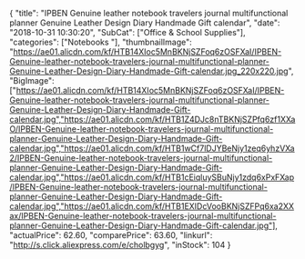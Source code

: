 {
	"title": "IPBEN Genuine leather notebook travelers journal multifunctional planner Genuine Leather Design Diary Handmade Gift calendar",
	"date": "2018-10-31 10:30:20",
	"SubCat": ["Office & School Supplies"],
	"categories": ["Notebooks "],
	"thumbnailImage": "https://ae01.alicdn.com/kf/HTB14XIoc5MnBKNjSZFoq6zOSFXaI/IPBEN-Genuine-leather-notebook-travelers-journal-multifunctional-planner-Genuine-Leather-Design-Diary-Handmade-Gift-calendar.jpg_220x220.jpg",
	"BigImage": ["https://ae01.alicdn.com/kf/HTB14XIoc5MnBKNjSZFoq6zOSFXaI/IPBEN-Genuine-leather-notebook-travelers-journal-multifunctional-planner-Genuine-Leather-Design-Diary-Handmade-Gift-calendar.jpg","https://ae01.alicdn.com/kf/HTB1Z4DJc8nTBKNjSZPfq6zf1XXaO/IPBEN-Genuine-leather-notebook-travelers-journal-multifunctional-planner-Genuine-Leather-Design-Diary-Handmade-Gift-calendar.jpg","https://ae01.alicdn.com/kf/HTB1wCf7lDJYBeNjy1zeq6yhzVXa2/IPBEN-Genuine-leather-notebook-travelers-journal-multifunctional-planner-Genuine-Leather-Design-Diary-Handmade-Gift-calendar.jpg","https://ae01.alicdn.com/kf/HTB1cEiqluySBuNjy1zdq6xPxFXap/IPBEN-Genuine-leather-notebook-travelers-journal-multifunctional-planner-Genuine-Leather-Design-Diary-Handmade-Gift-calendar.jpg","https://ae01.alicdn.com/kf/HTB1EXIDcVooBKNjSZFPq6xa2XXax/IPBEN-Genuine-leather-notebook-travelers-journal-multifunctional-planner-Genuine-Leather-Design-Diary-Handmade-Gift-calendar.jpg"],
	"actualPrice": 62.60,
	"comparePrice": 63.60,
	"linkurl": "http://s.click.aliexpress.com/e/cholbgyg",
	"inStock": 104
}
